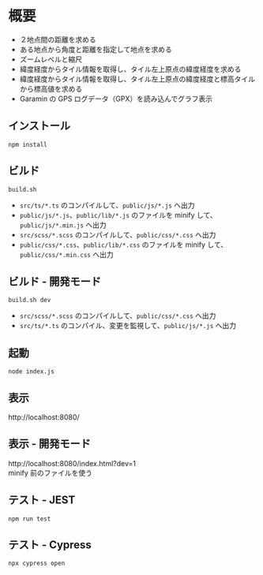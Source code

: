 # 概要
- ２地点間の距離を求める
- ある地点から角度と距離を指定して地点を求める
- ズームレベルと縮尺
- 緯度経度からタイル情報を取得し、タイル左上原点の緯度経度を求める
- 緯度経度からタイル情報を取得し、タイル左上原点の緯度経度と標高タイルから標高値を求める
- Garamin の GPS ログデータ（GPX）を読み込んでグラフ表示

## インストール
```
npm install
```

## ビルド
```
build.sh
```
- `src/ts/*.ts` のコンパイルして、`public/js/*.js` へ出力
- `public/js/*.js`、`public/lib/*.js` のファイルを minify して、`public/js/*.min.js` へ出力
- `src/scss/*.scss` のコンパイルして、`public/css/*.css` へ出力
- `public/css/*.css`、`public/lib/*.css` のファイルを minify して、`public/css/*.min.css` へ出力

## ビルド - 開発モード
```
build.sh dev
```
- `src/scss/*.scss` のコンパイルして、`public/css/*.css` へ出力
- `src/ts/*.ts` のコンパイル、変更を監視して、`public/js/*.js` へ出力

## 起動
```
node index.js
```

## 表示
http://localhost:8080/  

## 表示 - 開発モード
http://localhost:8080/index.html?dev=1  
minify 前のファイルを使う  

## テスト - JEST
```
npm run test
```

## テスト - Cypress
```
npx cypress open
```